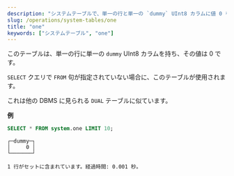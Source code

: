 ```yaml
---
description: "システムテーブルで、単一の行と単一の `dummy` UInt8 カラムに値 0 を含んでいます。他の DBMS に見られる `DUAL` テーブルに似ています。"
slug: /operations/system-tables/one
title: "one"
keywords: ["システムテーブル", "one"]
---
```


このテーブルは、単一の行に単一の `dummy` UInt8 カラムを持ち、その値は 0 です。

`SELECT` クエリで `FROM` 句が指定されていない場合に、このテーブルが使用されます。

これは他の DBMS に見られる `DUAL` テーブルに似ています。

**例**

```sql
SELECT * FROM system.one LIMIT 10;
```

```response
┌─dummy─┐
│     0 │
└───────┘

1 行がセットに含まれています。経過時間: 0.001 秒。
```
